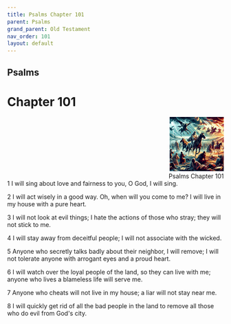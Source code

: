 ```yaml
---
title: Psalms Chapter 101
parent: Psalms
grand_parent: Old Testament
nav_order: 101
layout: default
---
```


## Psalms

# Chapter 101

<div style="clear: both; text-align: right;">
    <img src="/assets/Image/Psalms/500/101.jpg" alt="Psalms Chapter 101" class="chapter-image" style="max-width: 25%; height: auto;"/>
    <figcaption style="font-size: 14px;">Psalms Chapter 101</figcaption>
</div>
1 I will sing about love and fairness to you, O God, I will sing.

2 I will act wisely in a good way. Oh, when will you come to me? I will live in my house with a pure heart.

3 I will not look at evil things; I hate the actions of those who stray; they will not stick to me.

4 I will stay away from deceitful people; I will not associate with the wicked.

5 Anyone who secretly talks badly about their neighbor, I will remove; I will not tolerate anyone with arrogant eyes and a proud heart.

6 I will watch over the loyal people of the land, so they can live with me; anyone who lives a blameless life will serve me.

7 Anyone who cheats will not live in my house; a liar will not stay near me.

8 I will quickly get rid of all the bad people in the land to remove all those who do evil from God's city.


